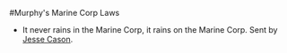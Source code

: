#Murphy's Marine Corp Laws
* It never rains in the Marine Corp, it rains on the Marine Corp. Sent by [Jesse Cason](mailto:jesseandcathycason@earthlink.net).